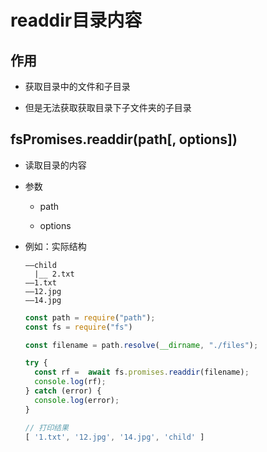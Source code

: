 # readdir目录内容

## 作用

*   获取目录中的文件和子目录

*   但是无法获取获取目录下子文件夹的子目录

## fsPromises.readdir(path\[, options])

*   读取目录的内容

*   参数

    *   path&#x20;

    *   options&#x20;

*   例如：实际结构

    ```text
    ——child
      |__ 2.txt
    ——1.txt
    ——12.jpg
    ——14.jpg
    ```

    ```javascript
    const path = require("path");
    const fs = require("fs")

    const filename = path.resolve(__dirname, "./files");

    try {
      const rf =  await fs.promises.readdir(filename);
      console.log(rf);
    } catch (error) {
      console.log(error);
    }

    // 打印结果
    [ '1.txt', '12.jpg', '14.jpg', 'child' ]
    ```
